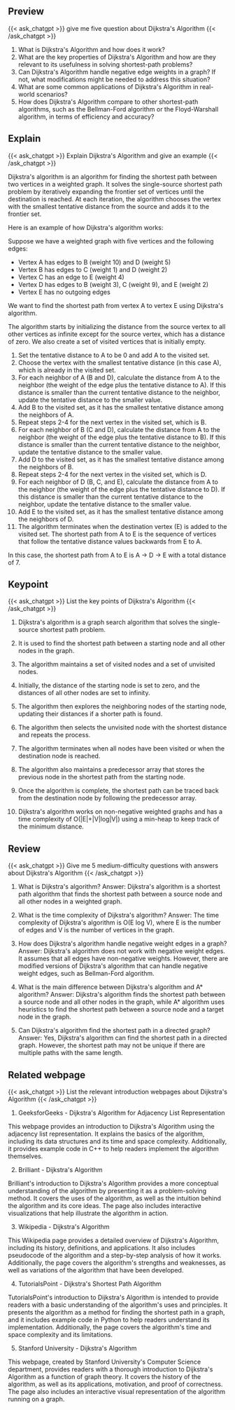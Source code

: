 ## Preview
{{< ask_chatgpt >}}
give me five question about Dijkstra's Algorithm
{{< /ask_chatgpt >}}



1. What is Dijkstra's Algorithm and how does it work?
2. What are the key properties of Dijkstra's Algorithm and how are they relevant to its usefulness in solving shortest-path problems?
3. Can Dijkstra's Algorithm handle negative edge weights in a graph? If not, what modifications might be needed to address this situation?
4. What are some common applications of Dijkstra's Algorithm in real-world scenarios?
5. How does Dijkstra's Algorithm compare to other shortest-path algorithms, such as the Bellman-Ford algorithm or the Floyd-Warshall algorithm, in terms of efficiency and accuracy?   

## Explain
{{< ask_chatgpt >}}
Explain Dijkstra's Algorithm and give an example
{{< /ask_chatgpt >}}



Dijkstra's algorithm is an algorithm for finding the shortest path between two vertices in a weighted graph. It solves the single-source shortest path problem by iteratively expanding the frontier set of vertices until the destination is reached. At each iteration, the algorithm chooses the vertex with the smallest tentative distance from the source and adds it to the frontier set.

Here is an example of how Dijkstra's algorithm works:

Suppose we have a weighted graph with five vertices and the following edges:

- Vertex A has edges to B (weight 10) and D (weight 5)
- Vertex B has edges to C (weight 1) and D (weight 2)
- Vertex C has an edge to E (weight 4)
- Vertex D has edges to B (weight 3), C (weight 9), and E (weight 2)
- Vertex E has no outgoing edges

We want to find the shortest path from vertex A to vertex E using Dijkstra's algorithm. 

The algorithm starts by initializing the distance from the source vertex to all other vertices as infinite except for the source vertex, which has a distance of zero. We also create a set of visited vertices that is initially empty.

1. Set the tentative distance to A to be 0 and add A to the visited set.
2. Choose the vertex with the smallest tentative distance (in this case A), which is already in the visited set.
3. For each neighbor of A (B and D), calculate the distance from A to the neighbor (the weight of the edge plus the tentative distance to A). If this distance is smaller than the current tentative distance to the neighbor, update the tentative distance to the smaller value.
4. Add B to the visited set, as it has the smallest tentative distance among the neighbors of A.
5. Repeat steps 2-4 for the next vertex in the visited set, which is B.
6. For each neighbor of B (C and D), calculate the distance from A to the neighbor (the weight of the edge plus the tentative distance to B). If this distance is smaller than the current tentative distance to the neighbor, update the tentative distance to the smaller value.
7. Add D to the visited set, as it has the smallest tentative distance among the neighbors of B.
8. Repeat steps 2-4 for the next vertex in the visited set, which is D.
9. For each neighbor of D (B, C, and E), calculate the distance from A to the neighbor (the weight of the edge plus the tentative distance to D). If this distance is smaller than the current tentative distance to the neighbor, update the tentative distance to the smaller value.
10. Add E to the visited set, as it has the smallest tentative distance among the neighbors of D.
11. The algorithm terminates when the destination vertex (E) is added to the visited set. The shortest path from A to E is the sequence of vertices that follow the tentative distance values backwards from E to A.

In this case, the shortest path from A to E is A -> D -> E with a total distance of 7.   

## Keypoint
{{< ask_chatgpt >}}
List the key points of Dijkstra's Algorithm
{{< /ask_chatgpt >}}



1. Dijkstra's algorithm is a graph search algorithm that solves the single-source shortest path problem.

2. It is used to find the shortest path between a starting node and all other nodes in the graph.

3. The algorithm maintains a set of visited nodes and a set of unvisited nodes.

4. Initially, the distance of the starting node is set to zero, and the distances of all other nodes are set to infinity.

5. The algorithm then explores the neighboring nodes of the starting node, updating their distances if a shorter path is found.

6. The algorithm then selects the unvisited node with the shortest distance and repeats the process.

7. The algorithm terminates when all nodes have been visited or when the destination node is reached.

8. The algorithm also maintains a predecessor array that stores the previous node in the shortest path from the starting node.

9. Once the algorithm is complete, the shortest path can be traced back from the destination node by following the predecessor array.

10. Dijkstra's algorithm works on non-negative weighted graphs and has a time complexity of O(|E|+|V|log|V|) using a min-heap to keep track of the minimum distance.   

## Review
{{< ask_chatgpt >}}
Give me 5 medium-difficulty questions with answers about Dijkstra's Algorithm
{{< /ask_chatgpt >}}



1. What is Dijkstra's algorithm?
Answer: Dijkstra's algorithm is a shortest path algorithm that finds the shortest path between a source node and all other nodes in a weighted graph.

2. What is the time complexity of Dijkstra's algorithm?
Answer: The time complexity of Dijkstra's algorithm is O(E log V), where E is the number of edges and V is the number of vertices in the graph.

3. How does Dijkstra's algorithm handle negative weight edges in a graph?
Answer: Dijkstra's algorithm does not work with negative weight edges. It assumes that all edges have non-negative weights. However, there are modified versions of Dijkstra's algorithm that can handle negative weight edges, such as Bellman-Ford algorithm.

4. What is the main difference between Dijkstra's algorithm and A* algorithm?
Answer: Dijkstra's algorithm finds the shortest path between a source node and all other nodes in the graph, while A* algorithm uses heuristics to find the shortest path between a source node and a target node in the graph.

5. Can Dijkstra's algorithm find the shortest path in a directed graph?
Answer: Yes, Dijkstra's algorithm can find the shortest path in a directed graph. However, the shortest path may not be unique if there are multiple paths with the same length.   

## Related webpage
{{< ask_chatgpt >}}
List the relevant introduction webpages about Dijkstra's Algorithm
{{< /ask_chatgpt >}}



1. GeeksforGeeks - Dijkstra's Algorithm for Adjacency List Representation

This webpage provides an introduction to Dijkstra's Algorithm using the adjacency list representation. It explains the basics of the algorithm, including its data structures and its time and space complexity. Additionally, it provides example code in C++ to help readers implement the algorithm themselves.

2. Brilliant - Dijkstra's Algorithm

Brilliant's introduction to Dijkstra's Algorithm provides a more conceptual understanding of the algorithm by presenting it as a problem-solving method. It covers the uses of the algorithm, as well as the intuition behind the algorithm and its core ideas. The page also includes interactive visualizations that help illustrate the algorithm in action.

3. Wikipedia - Dijkstra's Algorithm

This Wikipedia page provides a detailed overview of Dijkstra's Algorithm, including its history, definitions, and applications. It also includes pseudocode of the algorithm and a step-by-step analysis of how it works. Additionally, the page covers the algorithm's strengths and weaknesses, as well as variations of the algorithm that have been developed.

4. TutorialsPoint - Dijkstra's Shortest Path Algorithm

TutorialsPoint's introduction to Dijkstra's Algorithm is intended to provide readers with a basic understanding of the algorithm's uses and principles. It presents the algorithm as a method for finding the shortest path in a graph, and it includes example code in Python to help readers understand its implementation. Additionally, the page covers the algorithm's time and space complexity and its limitations.

5. Stanford University - Dijkstra's Algorithm

This webpage, created by Stanford University's Computer Science department, provides readers with a thorough introduction to Dijkstra's Algorithm as a function of graph theory. It covers the history of the algorithm, as well as its applications, motivation, and proof of correctness. The page also includes an interactive visual representation of the algorithm running on a graph.   

